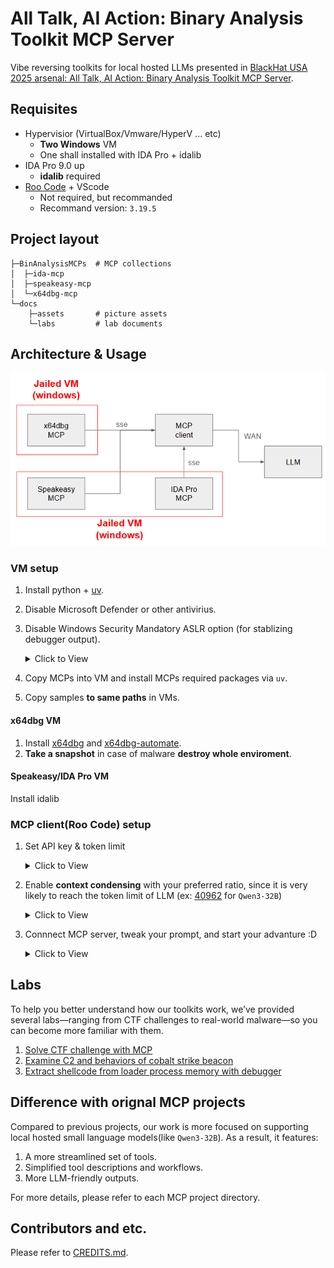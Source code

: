 # All Talk, AI Action: Binary Analysis Toolkit MCP Server
Vibe reversing toolkits for local hosted LLMs presented in [BlackHat USA 2025 arsenal: All Talk, AI Action: Binary Analysis Toolkit MCP Server](https://www.blackhat.com/us-25/arsenal/schedule/index.html#all-talk-ai-action-binary-analysis-toolkit-mcp-server-45680).
## Requisites
* Hypervisior (VirtualBox/Vmware/HyperV ... etc)
    * **Two Windows** VM
    * One shall installed with IDA Pro + idalib
* IDA Pro 9.0 up
    * **idalib** required
* [Roo Code](https://github.com/RooCodeInc/Roo-Code) + VScode
    * Not required, but recommanded
    * Recommand version: `3.19.5`

## Project layout
```
├─BinAnalysisMCPs  # MCP collections
│  ├─ida-mcp
│  ├─speakeasy-mcp
│  └─x64dbg-mcp
└─docs
    ├─assets       # picture assets
    └─labs         # lab documents
```

## Architecture & Usage
![](/docs/assets/arch.png)

### VM setup
1. Install python + [uv](https://github.com/astral-sh/uv).
2. Disable Microsoft Defender or other antivirius.
3. Disable Windows Security Mandatory ASLR option (for stablizing debugger output).
    <details>
    <summary>Click to View</summary>
    
    ![alt text](/docs/assets/disable-aslr.png)
    </detail>
4. Copy MCPs into VM and install MCPs required packages via `uv`.
5. Copy samples **to same paths** in VMs.

#### x64dbg VM
1. Install [x64dbg](https://github.com/x64dbg/x64dbg) and [x64dbg-automate](https://github.com/dariushoule/x64dbg-automate).
2. **Take a snapshot** in case of malware **destroy whole enviroment**.

#### Speakeasy/IDA Pro VM
Install idalib


### MCP client(Roo Code) setup
1. Set API key & token limit
    <details>
    <summary>Click to View</summary>

    ![alt text](/docs/assets/set-api.png)
    </detail>
2. Enable **context condensing** with your preferred ratio, since it is very likely to reach the token limit of LLM (ex: [40962](https://huggingface.co/Qwen/Qwen3-32B) for `Qwen3-32B`)
    <details>
    <summary>Click to View</summary>

    ![alt text](/docs/assets/enable-condense.png)
    </detail>
3. Connnect MCP server, tweak your prompt, and start your advanture :D
    <details>
    <summary>Click to View</summary>

    ![alt text](/docs/assets/connect-mcp-server.png)
    ![alt text](/docs/assets/mode-selection.png)
    ![alt text](/docs/assets/mode-prompt.png)
    </details>

## Labs
To help you better understand how our toolkits work, we’ve provided several labs—ranging from CTF challenges to real-world malware—so you can become more familiar with them.

1. [Solve CTF challenge with MCP](/docs/labs/01.md)
2. [Examine C2 and behaviors of cobalt strike beacon](/docs/labs/02.md)
3. [Extract shellcode from loader process memory with debugger](/docs/labs/03.md)

## Difference with orignal MCP projects
Compared to previous projects, our work is more focused on supporting local hosted small language models(like `Qwen3-32B`). As a result, it features:

1. A more streamlined set of tools.
2. Simplified tool descriptions and workflows.
3. More LLM-friendly outputs.

For more details, please refer to each MCP project directory.

## Contributors and etc.
Please refer to [CREDITS.md](/docs/CREDITS.md).
